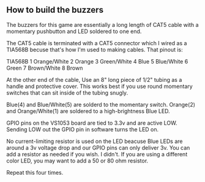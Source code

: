 How to build the buzzers
------------------------

The buzzers for this game are essentially a long length of CAT5 cable
with a momentary pushbutton and LED soldered to one end.

The CAT5 cable is terminated with a CAT5 connector which I wired as a TIA568B becuse that's how I'm used to making cables. That pinout is:

TIA568B
1 Orange/White
2 Orange
3 Green/White
4 Blue
5 Blue/White
6 Green
7 Brown/White
8 Brown

At the other end of the cable, Use an 8" long piece of 1/2" tubing as
a handle and protective cover. This works best if you use round
momentary switches that can sit inside of the tubing snugly.

Blue(4) and Blue/White(5) are solderd to the momentary switch. 
Orange(2) and Orange/White(1) are soldered to a high-brightness Blue LED.

GPIO pins on the VS1053 board are tied to 3.3v and are active
LOW. Sending LOW out the GPIO pin in software turns the LED on. 

No current-limiting resistor is used on the LED beacuse Blue LEDs are
around a 3v voltage drop and our GPIO pins can only deliver 3v. You
can add a resistor as needed if you wish. I didn't. If you are using a
different color LED, you may want to add a 50 or 80 ohm resistor.

Repeat this four times.

